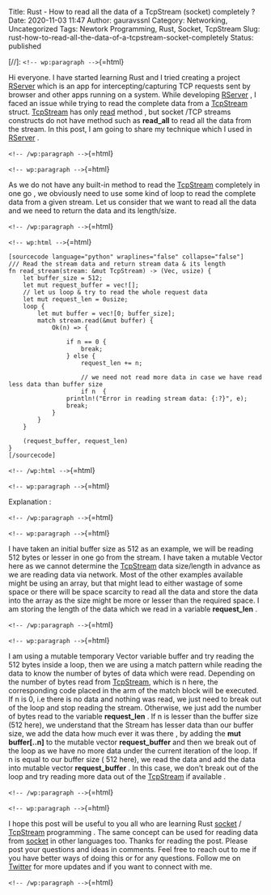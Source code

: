 Title: Rust - How to read all the data of a   TcpStream (socket) completely ?
Date: 2020-11-03 11:47
Author: gauravssnl
Category: Networking, Uncategorized
Tags: Newtork Programming, Rust, Socket, TcpStream
Slug: rust-how-to-read-all-the-data-of-a-tcpstream-socket-completely
Status: published

[//]: `<!-- wp:paragraph -->`{=html}

Hi everyone. I have started learning Rust and I tried creating a project [RServer](https://github.com/gauravssnl/rserver) which is an app for intercepting/capturing TCP requests sent by browser and other apps running on a system. While developing [RServer](https://github.com/gauravssnl/rserver) , I faced an issue while trying to read the complete data from a [TcpStream](https://doc.rust-lang.org/std/net/struct.TcpStream.html) struct. [TcpStream](https://doc.rust-lang.org/std/net/struct.TcpStream.html) has only [read](https://doc.rust-lang.org/std/net/struct.TcpStream.html#impl-Read) method , but socket /TCP streams constructs do not have method such as **read_all** to read all the data from the stream. In this post, I am going to share my technique which I used in [RServer](https://github.com/gauravssnl/rserver) .

`<!-- /wp:paragraph -->`{=html}

`<!-- wp:paragraph -->`{=html}

As we do not have any built-in method to read the [TcpStream](https://doc.rust-lang.org/std/net/struct.TcpStream.html) completely in one go , we obviously need to use some kind of loop to read the complete data from a given stream. Let us consider that we want to read all the data and we need to return the data and its length/size.

`<!-- /wp:paragraph -->`{=html}

`<!-- wp:html -->`{=html}

    [sourcecode language="python" wraplines="false" collapse="false"]
    /// Read the stream data and return stream data & its length
    fn read_stream(stream: &mut TcpStream) -> (Vec, usize) {
        let buffer_size = 512;
        let mut request_buffer = vec![];
        // let us loop & try to read the whole request data
        let mut request_len = 0usize;
        loop {
            let mut buffer = vec![0; buffer_size];
            match stream.read(&mut buffer) {
                Ok(n) => {
                   
                    if n == 0 {
                        break;
                    } else {
                        request_len += n;

                        // we need not read more data in case we have read less data than buffer size
                        if n  {
                    println!("Error in reading stream data: {:?}", e);
                    break;
                }
            }
        }

        (request_buffer, request_len)
    }
    [/sourcecode]

`<!-- /wp:html -->`{=html}

`<!-- wp:paragraph -->`{=html}

Explanation :

`<!-- /wp:paragraph -->`{=html}

`<!-- wp:paragraph -->`{=html}

I have taken an initial buffer size as 512 as an example, we will be reading 512 bytes or lesser in one go from the stream. I have taken a mutable Vector here as we cannot determine the [TcpStream](https://doc.rust-lang.org/std/net/struct.TcpStream.html) data size/length in advance as we are reading data via network. Most of the other examples available might be using an array, but that might lead to either wastage of some space or there will be space scarcity to read all the data and store the data into the array as the size might be more or lesser than the required space. I am storing the length of the data which we read in a variable **request_len** .

`<!-- /wp:paragraph -->`{=html}

`<!-- wp:paragraph -->`{=html}

I am using a mutable temporary Vector variable buffer and try reading the 512 bytes inside a loop, then we are using a match pattern while reading the data to know the number of bytes of data which were read. Depending on the number of bytes read from [TcpStream](https://doc.rust-lang.org/std/net/struct.TcpStream.html), which is n here, the corresponding code placed in the arm of the match block will be executed. If n is 0, i.e there is no data and nothing was read, we just need to break out of the loop and stop reading the stream. Otherwise, we just add the number of bytes read to the variable **request_len** . If n is lesser than the buffer size (512 here), we understand that the Stream has lesser data than our buffer size, we add the data how much ever it was there , by adding the **mut buffer\[..n\]** to the mutable vector **request_buffer** and then we break out of the loop as we have no more data under the current iteration of the loop. If n is equal to our buffer size ( 512 here), we read the data and add the data into mutable vector **request_buffer** . In this case, we don't break out of the loop and try reading more data out of the [TcpStream](https://doc.rust-lang.org/std/net/struct.TcpStream.html) if available .

`<!-- /wp:paragraph -->`{=html}

`<!-- wp:paragraph -->`{=html}

I hope this post will be useful to you all who are learning Rust [socket](https://en.wikipedia.org/wiki/Network_socket) / [TcpStream](https://doc.rust-lang.org/std/net/struct.TcpStream.html) programming . The same concept can be used for reading data from [socket](https://en.wikipedia.org/wiki/Network_socket) in other languages too. Thanks for reading the post. Please post your questions and ideas in comments. Feel free to reach out to me if you have better ways of doing this or for any questions. Follow me on [Twitter](https://twitter.com/gauravssnl) for more updates and if you want to connect with me.

`<!-- /wp:paragraph -->`{=html}
